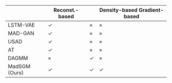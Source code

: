 |               | Reconst.-based   |    | Density-based Gradient-based   |
|---------------|------------------|----|--------------------------------|
| LSTM-VAE      | ✓                | ×  | ×                              |
| MAD-GAN       | ✓                | ×  | ×                              |
| USAD          | ✓                | ×  | ×                              |
| AT            | ✓                | ×  | ×                              |
| DAGMM         | ×                | ✓  | ×                              |
| MadSGM (Ours) | ✓                | ✓  | ✓                              |